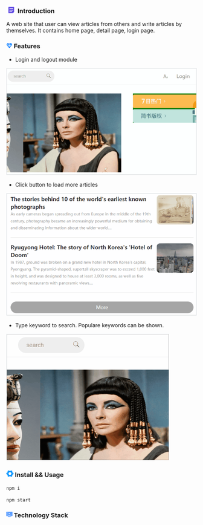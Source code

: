 ### ![image](https://github.com/liwang2019/lw-react/blob/master/resource/introduction.png)  Introduction
A web site that user can view articles from others and write articles by themselves. It contains home page, detail page, login page.

### ![image](https://github.com/liwang2019/lw-react/blob/master/resource/feature.png)  Features

- Login and logout module

![image](https://github.com/liwang2019/lw-react/blob/master/lwblog/public/gif/login.gif)

- Click button to load more articles

![image](https://github.com/liwang2019/lw-react/blob/master/lwblog/public/gif/more.gif)

- Type keyword to search. Populare keywords can be shown.

![image](https://github.com/liwang2019/lw-react/blob/master/lwblog/public/gif/search.gif)

### ![image](https://github.com/liwang2019/lw-react/blob/master/resource/install.png)  Install && Usage

`npm i`

`npm start`

### ![image](https://github.com/liwang2019/lw-react/blob/master/resource/stack.png)  Technology Stack



